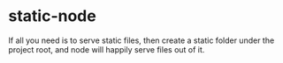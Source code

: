 static-node
===========

If all you need is to serve static files, then create a static folder under the project root, and node will happily serve files out of it.
